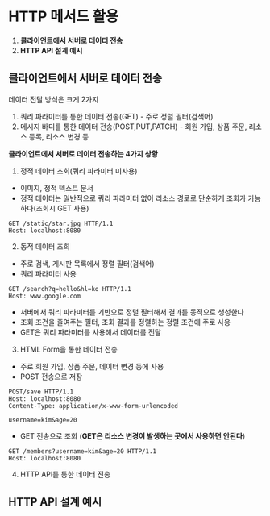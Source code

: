 # HTTP 메서드 활용 
1. **클라이언트에서 서버로 데이터 전송** 
2. **HTTP API 설계 예시**
## 클라이언트에서 서버로 데이터 전송
데이터 전달 방식은 크게 2가지
1. 쿼리 파라미터를 통한 데이터 전송(GET) - 주로 정렬 필터(검색어)  
2. 메시지 바디를 통한 데이터 전송(POST,PUT,PATCH) - 회원 가입, 상품 주문, 리소스 등록, 리소스 변경 등  

**클라이언트에서 서버로 데이터 전송하는 4가지 상황**  
1. 정적 데이터 조회(쿼리 파라미터 미사용)  
- 이미지, 정적 텍스트 문서  
- 정적 데이터는 일반적으로 쿼리 파라미터 없이 리소스 경로로 단순하게 조회가 가능하다(조회시 GET 사용)
```http
GET /static/star.jpg HTTP/1.1
Host: localhost:8080
```
2. 동적 데이터 조회    
- 주로 검색, 게시판 목록에서 정렬 필터(검색어)  
- 쿼리 파라미터 사용
```http
GET /search?q=hello&hl=ko HTTP/1.1
Host: www.google.com
```
- 서버에서 쿼리 파라미터를 기반으로 정렬 필터해서 결과를 동적으로 생성한다  
- 조회 조건을 줄여주는 필터, 조회 결과를 정렬하는 정렬 조건에 주로 사용  
- GET은 쿼리 파라미터를 사용해서 데이터를 전달  

3. HTML Form을 통한 데이터 전송
- 주로 회원 가입, 상품 주문, 데이터 변경 등에 사용
- POST 전송으로 저장
```http
POST/save HTTP/1.1
Host: localhost:8080
Content-Type: application/x-www-form-urlencoded

username=kim&age=20
```
- GET 전송으로 조회 (**GET은 리소스 변경이 발생하는 곳에서 사용하면 안된다**)
```http
GET /members?username=kim&age=20 HTTP/1.1
Host: localhost:8080
```

4. HTTP API를 통한 데이터 전송 







## HTTP API 설계 예시 